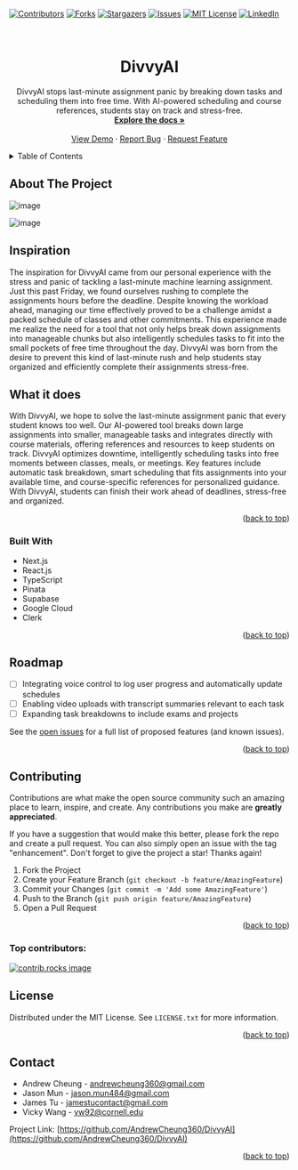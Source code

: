 <!-- Improved compatibility of back to top link: See: https://github.com/othneildrew/Best-README-Template/pull/73 -->
<a id="readme-top"></a>
<!--
*** Thanks for checking out the Best-README-Template. If you have a suggestion
*** that would make this better, please fork the repo and create a pull request
*** or simply open an issue with the tag "enhancement".
*** Don't forget to give the project a star!
*** Thanks again! Now go create something AMAZING! :D
-->



<!-- PROJECT SHIELDS -->
<!--
*** I'm using markdown "reference style" links for readability.
*** Reference links are enclosed in brackets [ ] instead of parentheses ( ).
*** See the bottom of this document for the declaration of the reference variables
*** for contributors-url, forks-url, etc. This is an optional, concise syntax you may use.
*** https://www.markdownguide.org/basic-syntax/#reference-style-links
-->
[![Contributors][contributors-shield]][contributors-url]
[![Forks][forks-shield]][forks-url]
[![Stargazers][stars-shield]][stars-url]
[![Issues][issues-shield]][issues-url]
[![MIT License][license-shield]][license-url]
[![LinkedIn][linkedin-shield]][linkedin-url]



<!-- PROJECT LOGO -->
<br />
<div align="center">
<!--   <a href="https://github.com/AndrewCheung360/DivvyAI">
    <img src="images/logo.png" alt="Logo" width="80" height="80">
  </a> -->

<h1 align="center">DivvyAI</h1>

  <p align="center">
    DivvyAI stops last-minute assignment panic by breaking down tasks and scheduling them into free time. With AI-powered scheduling and course references, students stay on track and stress-free.
    <br />
    <a href="https://github.com/AndrewCheung360/DivvyAI"><strong>Explore the docs »</strong></a>
    <br />
    <br />
    <a href="https://github.com/AndrewCheung360/DivvyAI">View Demo</a>
    ·
    <a href="https://github.com/AndrewCheung360/DivvyAI/issues/new?labels=bug&template=bug-report---.md">Report Bug</a>
    ·
    <a href="https://github.com/AndrewCheung360/DivvyAI/issues/new?labels=enhancement&template=feature-request---.md">Request Feature</a>
  </p>
</div>



<!-- TABLE OF CONTENTS -->
<details>
  <summary>Table of Contents</summary>
  <ol>
    <li>
      <a href="#about-the-project">About The Project</a>
      <ul>
        <li><a href="#built-with">Built With</a></li>
      </ul>
    </li>
<!--     <li>
      <a href="#getting-started">Getting Started</a>
      <ul>
        <li><a href="#prerequisites">Prerequisites</a></li>
        <li><a href="#installation">Installation</a></li>
      </ul>
    </li>
    <li><a href="#usage">Usage</a></li> -->
    <li><a href="#roadmap">Roadmap</a></li>
    <li><a href="#contributing">Contributing</a></li>
    <li><a href="#license">License</a></li>
    <li><a href="#contact">Contact</a></li>
<!--     <li><a href="#acknowledgments">Acknowledgments</a></li> -->
  </ol>
</details>



<!-- ABOUT THE PROJECT -->
## About The Project

![image](https://github.com/user-attachments/assets/6fe4d923-86c2-41a4-a4fa-a32a92ebd090)


![image](https://github.com/user-attachments/assets/feaaab92-398f-4a89-ac67-34c94d5b6e1f)


## Inspiration
The inspiration for DivvyAI came from our personal experience with the stress and panic of tackling a last-minute machine learning assignment. Just this past Friday, we found ourselves rushing to complete the assignments hours before the deadline. Despite knowing the workload ahead, managing our time effectively proved to be a challenge amidst a packed schedule of classes and other commitments. This experience made me realize the need for a tool that not only helps break down assignments into manageable chunks but also intelligently schedules tasks to fit into the small pockets of free time throughout the day. DivvyAI was born from the desire to prevent this kind of last-minute rush and help students stay organized and efficiently complete their assignments stress-free.

## What it does
With DivvyAI, we hope to solve the last-minute assignment panic that every student knows too well. Our AI-powered tool breaks down large assignments into smaller, manageable tasks and integrates directly with course materials, offering references and resources to keep students on track. DivvyAI optimizes downtime, intelligently scheduling tasks into free moments between classes, meals, or meetings. Key features include automatic task breakdown, smart scheduling that fits assignments into your available time, and course-specific references for personalized guidance. With DivvyAI, students can finish their work ahead of deadlines, stress-free and organized.



<p align="right">(<a href="#readme-top">back to top</a>)</p>



### Built With

* Next.js
* React.js
* TypeScript
* Pinata
* Supabase
* Google Cloud
* Clerk

<p align="right">(<a href="#readme-top">back to top</a>)</p>







<!-- ROADMAP -->
## Roadmap

- [ ] Integrating voice control to log user progress and automatically update schedules
- [ ] Enabling video uploads with transcript summaries relevant to each task
- [ ] Expanding task breakdowns to include exams and projects

See the [open issues](https://github.com/AndrewCheung360/DivvyAI/issues) for a full list of proposed features (and known issues).

<p align="right">(<a href="#readme-top">back to top</a>)</p>



<!-- CONTRIBUTING -->
## Contributing

Contributions are what make the open source community such an amazing place to learn, inspire, and create. Any contributions you make are **greatly appreciated**.

If you have a suggestion that would make this better, please fork the repo and create a pull request. You can also simply open an issue with the tag "enhancement".
Don't forget to give the project a star! Thanks again!

1. Fork the Project
2. Create your Feature Branch (`git checkout -b feature/AmazingFeature`)
3. Commit your Changes (`git commit -m 'Add some AmazingFeature'`)
4. Push to the Branch (`git push origin feature/AmazingFeature`)
5. Open a Pull Request

<p align="right">(<a href="#readme-top">back to top</a>)</p>

### Top contributors:

<a href="https://github.com/AndrewCheung360/DivvyAI/graphs/contributors">
  <img src="https://contrib.rocks/image?repo=AndrewCheung360/DivvyAI" alt="contrib.rocks image" />
</a>



<!-- LICENSE -->
## License

Distributed under the MIT License. See `LICENSE.txt` for more information.

<p align="right">(<a href="#readme-top">back to top</a>)</p>



<!-- CONTACT -->
## Contact

* Andrew Cheung - andrewcheung360@gmail.com
* Jason Mun - jason.mun484@gmail.com
* James Tu - jamestucontact@gmail.com
* Vicky Wang - vw92@cornell.edu

Project Link: [https://github.com/AndrewCheung360/DivvyAI](https://github.com/AndrewCheung360/DivvyAI)

<p align="right">(<a href="#readme-top">back to top</a>)</p>







<!-- MARKDOWN LINKS & IMAGES -->
<!-- https://www.markdownguide.org/basic-syntax/#reference-style-links -->
[contributors-shield]: https://img.shields.io/github/contributors/AndrewCheung360/DivvyAI.svg?style=for-the-badge
[contributors-url]: https://github.com/AndrewCheung360/DivvyAI/graphs/contributors
[forks-shield]: https://img.shields.io/github/forks/AndrewCheung360/DivvyAI.svg?style=for-the-badge
[forks-url]: https://github.com/AndrewCheung360/DivvyAI/network/members
[stars-shield]: https://img.shields.io/github/stars/AndrewCheung360/DivvyAI.svg?style=for-the-badge
[stars-url]: https://github.com/AndrewCheung360/DivvyAI/stargazers
[issues-shield]: https://img.shields.io/github/issues/AndrewCheung360/DivvyAI.svg?style=for-the-badge
[issues-url]: https://github.com/AndrewCheung360/DivvyAI/issues
[license-shield]: https://img.shields.io/github/license/AndrewCheung360/DivvyAI.svg?style=for-the-badge
[license-url]: https://github.com/AndrewCheung360/DivvyAI/blob/master/LICENSE.txt
[linkedin-shield]: https://img.shields.io/badge/-LinkedIn-black.svg?style=for-the-badge&logo=linkedin&colorB=555
[linkedin-url]: https://linkedin.com/in/linkedin_username
[product-screenshot]: images/screenshot.png
[Next.js]: https://img.shields.io/badge/next.js-000000?style=for-the-badge&logo=nextdotjs&logoColor=white
[Next-url]: https://nextjs.org/
[React.js]: https://img.shields.io/badge/React-20232A?style=for-the-badge&logo=react&logoColor=61DAFB
[React-url]: https://reactjs.org/
[Vue.js]: https://img.shields.io/badge/Vue.js-35495E?style=for-the-badge&logo=vuedotjs&logoColor=4FC08D
[Vue-url]: https://vuejs.org/
[Angular.io]: https://img.shields.io/badge/Angular-DD0031?style=for-the-badge&logo=angular&logoColor=white
[Angular-url]: https://angular.io/
[Svelte.dev]: https://img.shields.io/badge/Svelte-4A4A55?style=for-the-badge&logo=svelte&logoColor=FF3E00
[Svelte-url]: https://svelte.dev/
[Laravel.com]: https://img.shields.io/badge/Laravel-FF2D20?style=for-the-badge&logo=laravel&logoColor=white
[Laravel-url]: https://laravel.com
[Bootstrap.com]: https://img.shields.io/badge/Bootstrap-563D7C?style=for-the-badge&logo=bootstrap&logoColor=white
[Bootstrap-url]: https://getbootstrap.com
[JQuery.com]: https://img.shields.io/badge/jQuery-0769AD?style=for-the-badge&logo=jquery&logoColor=white
[JQuery-url]: https://jquery.com 
